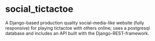 # social_tictactoe
A Django-based production quality social-media-like website (fully responsive) for playing tictactoe with others online; uses a postgresql database and includes an API built with the Django-REST-framework.
